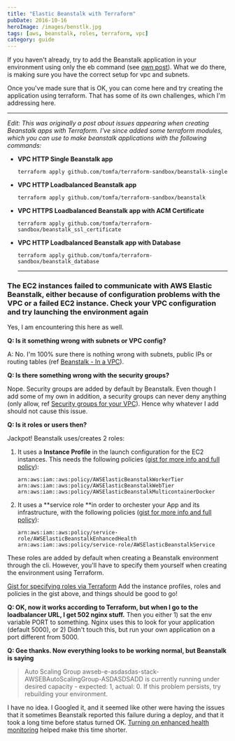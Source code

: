 ```yaml
---
title: "Elastic Beanstalk with Terraform"
pubDate: 2016-10-16
heroImage: /images/benstlk.jpg
tags: [aws, beanstalk, roles, terraform, vpc]
category: guide
---
```


If you haven't already, try to add the Beanstalk application in your environment using only the eb command (see [own post](http://notes.webutvikling.org/elastic-beanstalk-in-a-vpc/)). What we do there, is making sure you have the correct setup for vpc and subnets.

Once you've made sure that is OK, you can come here and try creating the application using terraform. That has some of its own challenges, which I'm addressing here.

---

_Edit: This was originally a post about issues appearing when creating Beanstalk apps with Terraform. I've since added some terraform modules, which you can use to make beanstalk applications with the following commands:_

- **VPC HTTP Single Beanstalk app**

  ```
  terraform apply github.com/tomfa/terraform-sandbox/beanstalk-single
  ```

- **VPC HTTP Loadbalanced Beanstalk app**

  ```
  terraform apply github.com/tomfa/terraform-sandbox/beanstalk
  ```

- **VPC HTTPS Loadbalanced Beanstalk app with ACM Certificate**

  ```
  terraform apply github.com/tomfa/terraform-sandbox/beanstalk_ssl_certificate
  ```

- **VPC HTTP Loadbalanced Beanstalk app with Database**

  ```
  terraform apply github.com/tomfa/terraform-sandbox/beanstalk_database
  ```

  ***

### The EC2 instances failed to communicate with AWS Elastic Beanstalk, either because of configuration problems with the VPC or a failed EC2 instance. Check your VPC configuration and try launching the environment again

Yes, I am encountering this here as well.

**Q: Is it something wrong with subnets or VPC config?**

A: No. I'm 100% sure there is nothing wrong with subnets, public IPs or routing tables (ref [Beanstalk - In a VPC](http://notes.webutvikling.org/elastic-beanstalk-in-a-vpc/)).

**Q: Is there something wrong with the security groups?**

Nope. Security groups are added by default by Beanstalk. Even though I add some of my own in addition, a security groups can never deny anything (only allow, ref [Security groups for your VPC](http://docs.aws.amazon.com/AmazonVPC/latest/UserGuide/VPC_SecurityGroups.html#VPCSecurityGroups)). Hence why whatever I add should not cause this issue.

**Q: Is it roles or users then?**

Jackpot! Beanstalk uses/creates 2 roles:

1.  It uses a **Instance Profile** in the launch configuration for the EC2 instances. This needs the following policies ([gist for more info and full policy](https://gist.github.com/tomfa/fbc6455623defedb254b6c2252ba1721)):

    ```
    arn:aws:iam::aws:policy/AWSElasticBeanstalkWorkerTier
    arn:aws:iam::aws:policy/AWSElasticBeanstalkWebTier
    arn:aws:iam::aws:policy/AWSElasticBeanstalkMulticontainerDocker
    ```

2.  It uses a **service role **in order to orchester your App and its infrastructure, with the following policies ([gist for more info and full policy](https://gist.github.com/tomfa/4fcba6524a8fc0aa265d09bbd59ca623)):
    ```
    arn:aws:iam::aws:policy/service-role/AWSElasticBeanstalkEnhancedHealth
    arn:aws:iam::aws:policy/service-role/AWSElasticBeanstalkService
    ```

These roles are added by default when creating a Beanstalk environment through the cli. However, you'll have to specify them yourself when creating the environment using Terraform.

[Gist for specifying roles via Terraform](https://gist.github.com/tomfa/6fc429af5d598a85e723b3f56f681237) Add the instance profiles, roles and policies in the gist above, and things should be good to go!

**Q: OK, now it works according to Terraform, but when I go to the loadbalancer URL, I get 502 nginx stuff.** Then you either 1) sat the env variable PORT to something. Nginx uses this to look for your application (default 5000), or 2) Didn't touch this, but run your own application on a port different from 5000.

**Q: Gee thanks. Now everything looks to be working normal, but Beanstalk is saying**

> Auto Scaling Group awseb-e-asdasdas-stack-AWSEBAutoScalingGroup-ASDASDSADD is currently running under desired capacity - expected: 1, actual: 0. If this problem persists, try rebuilding your environment.

I have no idea. I Googled it, and it seemed like other were having the issues that it sometimes Beanstalk reported this failure during a deploy, and that it took a long time before status turned OK. [Turning on enhanced health monitoring](https://docs.aws.amazon.com/elasticbeanstalk/latest/dg/health-enhanced-enable.html?icmpid=docs_elasticbeanstalk_console) helped make this time shorter.
